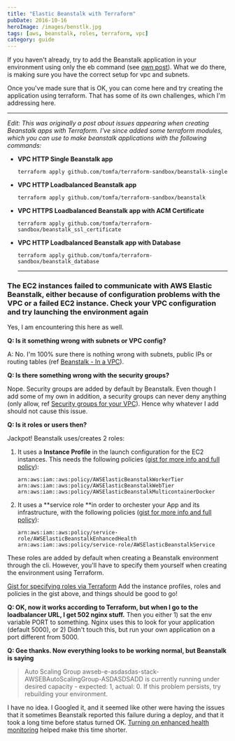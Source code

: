 ```yaml
---
title: "Elastic Beanstalk with Terraform"
pubDate: 2016-10-16
heroImage: /images/benstlk.jpg
tags: [aws, beanstalk, roles, terraform, vpc]
category: guide
---
```


If you haven't already, try to add the Beanstalk application in your environment using only the eb command (see [own post](http://notes.webutvikling.org/elastic-beanstalk-in-a-vpc/)). What we do there, is making sure you have the correct setup for vpc and subnets.

Once you've made sure that is OK, you can come here and try creating the application using terraform. That has some of its own challenges, which I'm addressing here.

---

_Edit: This was originally a post about issues appearing when creating Beanstalk apps with Terraform. I've since added some terraform modules, which you can use to make beanstalk applications with the following commands:_

- **VPC HTTP Single Beanstalk app**

  ```
  terraform apply github.com/tomfa/terraform-sandbox/beanstalk-single
  ```

- **VPC HTTP Loadbalanced Beanstalk app**

  ```
  terraform apply github.com/tomfa/terraform-sandbox/beanstalk
  ```

- **VPC HTTPS Loadbalanced Beanstalk app with ACM Certificate**

  ```
  terraform apply github.com/tomfa/terraform-sandbox/beanstalk_ssl_certificate
  ```

- **VPC HTTP Loadbalanced Beanstalk app with Database**

  ```
  terraform apply github.com/tomfa/terraform-sandbox/beanstalk_database
  ```

  ***

### The EC2 instances failed to communicate with AWS Elastic Beanstalk, either because of configuration problems with the VPC or a failed EC2 instance. Check your VPC configuration and try launching the environment again

Yes, I am encountering this here as well.

**Q: Is it something wrong with subnets or VPC config?**

A: No. I'm 100% sure there is nothing wrong with subnets, public IPs or routing tables (ref [Beanstalk - In a VPC](http://notes.webutvikling.org/elastic-beanstalk-in-a-vpc/)).

**Q: Is there something wrong with the security groups?**

Nope. Security groups are added by default by Beanstalk. Even though I add some of my own in addition, a security groups can never deny anything (only allow, ref [Security groups for your VPC](http://docs.aws.amazon.com/AmazonVPC/latest/UserGuide/VPC_SecurityGroups.html#VPCSecurityGroups)). Hence why whatever I add should not cause this issue.

**Q: Is it roles or users then?**

Jackpot! Beanstalk uses/creates 2 roles:

1.  It uses a **Instance Profile** in the launch configuration for the EC2 instances. This needs the following policies ([gist for more info and full policy](https://gist.github.com/tomfa/fbc6455623defedb254b6c2252ba1721)):

    ```
    arn:aws:iam::aws:policy/AWSElasticBeanstalkWorkerTier
    arn:aws:iam::aws:policy/AWSElasticBeanstalkWebTier
    arn:aws:iam::aws:policy/AWSElasticBeanstalkMulticontainerDocker
    ```

2.  It uses a **service role **in order to orchester your App and its infrastructure, with the following policies ([gist for more info and full policy](https://gist.github.com/tomfa/4fcba6524a8fc0aa265d09bbd59ca623)):
    ```
    arn:aws:iam::aws:policy/service-role/AWSElasticBeanstalkEnhancedHealth
    arn:aws:iam::aws:policy/service-role/AWSElasticBeanstalkService
    ```

These roles are added by default when creating a Beanstalk environment through the cli. However, you'll have to specify them yourself when creating the environment using Terraform.

[Gist for specifying roles via Terraform](https://gist.github.com/tomfa/6fc429af5d598a85e723b3f56f681237) Add the instance profiles, roles and policies in the gist above, and things should be good to go!

**Q: OK, now it works according to Terraform, but when I go to the loadbalancer URL, I get 502 nginx stuff.** Then you either 1) sat the env variable PORT to something. Nginx uses this to look for your application (default 5000), or 2) Didn't touch this, but run your own application on a port different from 5000.

**Q: Gee thanks. Now everything looks to be working normal, but Beanstalk is saying**

> Auto Scaling Group awseb-e-asdasdas-stack-AWSEBAutoScalingGroup-ASDASDSADD is currently running under desired capacity - expected: 1, actual: 0. If this problem persists, try rebuilding your environment.

I have no idea. I Googled it, and it seemed like other were having the issues that it sometimes Beanstalk reported this failure during a deploy, and that it took a long time before status turned OK. [Turning on enhanced health monitoring](https://docs.aws.amazon.com/elasticbeanstalk/latest/dg/health-enhanced-enable.html?icmpid=docs_elasticbeanstalk_console) helped make this time shorter.
